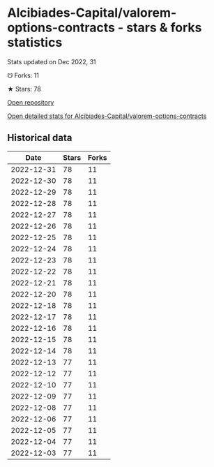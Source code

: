 # Alcibiades-Capital/valorem-options-contracts - stars & forks statistics

Stats updated on Dec 2022, 31

☋ Forks: 11

★ Stars: 78

[Open repository](https://github.com/Alcibiades-Capital/valorem-options-contracts)

[Open detailed stats for Alcibiades-Capital/valorem-options-contracts](https://reviewgithub.com/rep/Alcibiades-Capital/valorem-options-contracts)

## Historical data
| Date | Stars | Forks |
|------|-------|-------|
| 2022-12-31 | 78 | 11 | 
| 2022-12-30 | 78 | 11 | 
| 2022-12-29 | 78 | 11 | 
| 2022-12-28 | 78 | 11 | 
| 2022-12-27 | 78 | 11 | 
| 2022-12-26 | 78 | 11 | 
| 2022-12-25 | 78 | 11 | 
| 2022-12-24 | 78 | 11 | 
| 2022-12-23 | 78 | 11 | 
| 2022-12-22 | 78 | 11 | 
| 2022-12-21 | 78 | 11 | 
| 2022-12-20 | 78 | 11 | 
| 2022-12-18 | 78 | 11 | 
| 2022-12-17 | 78 | 11 | 
| 2022-12-16 | 78 | 11 | 
| 2022-12-15 | 78 | 11 | 
| 2022-12-14 | 78 | 11 | 
| 2022-12-13 | 77 | 11 | 
| 2022-12-12 | 77 | 11 | 
| 2022-12-10 | 77 | 11 | 
| 2022-12-09 | 77 | 11 | 
| 2022-12-08 | 77 | 11 | 
| 2022-12-06 | 77 | 11 | 
| 2022-12-05 | 77 | 11 | 
| 2022-12-04 | 77 | 11 | 
| 2022-12-03 | 77 | 11 | 

